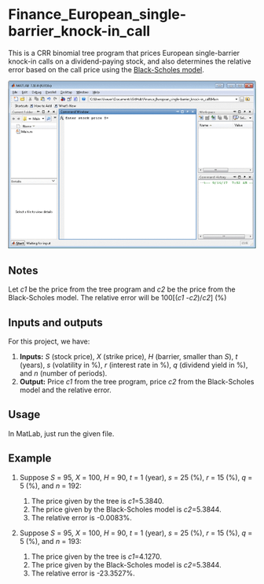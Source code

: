 # Finance_European_single-barrier_knock-in_call

This is a CRR binomial tree program that prices European single-barrier knock-in calls on a dividend-paying stock, and also determines the relative error based on the call price using the [Black-Scholes model](https://en.wikipedia.org/wiki/Black%E2%80%93Scholes_model). 

![demo](/images/pics/demo.gif)

## Notes

Let *c1* be the price from the tree program and *c2* be the price from the Black-Scholes model. The relative error will be 100[(*c1* -*c2*)/*c2*] (%)

## Inputs and outputs

For this project, we have:
1. **Inputs:** *S* (stock price), *X* (strike price), *H* (barrier, smaller than *S*), *t* (years), *s* (volatility in %), *r* (interest rate in %), *q* (dividend yield in %), and *n* (number of periods).
2. **Output:** Price *c1* from the tree program, price *c2* from the Black-Scholes model and the relative error.

## Usage
In MatLab, just run the given file.

## Example
1. Suppose *S* = 95, *X* = 100, *H* = 90, *t* = 1 (year), *s* = 25 (%), *r* = 15 (%), *q* = 5 (%), and *n* = 192:
	1. The price given by the tree is *c1*=5.3840.
	2. The price given by the Black-Scholes model is *c2*=5.3844.
	3. The relative error is -0.0083%.
	
2. Suppose *S* = 95, *X* = 100, *H* = 90, *t* = 1 (year), *s* = 25 (%), *r* = 15 (%), *q* = 5 (%), and *n* = 193:
	1. The price given by the tree is *c1*=4.1270.
	2. The price given by the Black-Scholes model is *c2*=5.3844.
	3. The relative error is -23.3527%.